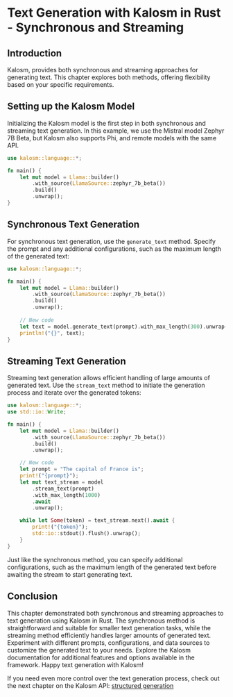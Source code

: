 # Text Generation with Kalosm in Rust - Synchronous and Streaming

## Introduction

Kalosm, provides both synchronous and streaming approaches for generating text. This chapter explores both methods, offering flexibility based on your specific requirements.

## Setting up the Kalosm Model

Initializing the Kalosm model is the first step in both synchronous and streaming text generation. In this example, we use the Mistral model Zephyr 7B Beta, but Kalosm also supports Phi, and remote models with the same API.

```rust
use kalosm::language::*;

fn main() {
    let mut model = Llama::builder()
        .with_source(LlamaSource::zephyr_7b_beta())
        .build()
        .unwrap();
}
```

## Synchronous Text Generation

For synchronous text generation, use the `generate_text` method. Specify the prompt and any additional configurations, such as the maximum length of the generated text:

```rust
use kalosm::language::*;

fn main() {
    let mut model = Llama::builder()
        .with_source(LlamaSource::zephyr_7b_beta())
        .build()
        .unwrap();
    
    // New code
    let text = model.generate_text(prompt).with_max_length(300).unwrap();
    println!("{}", text);
}
```

## Streaming Text Generation

Streaming text generation allows efficient handling of large amounts of generated text. Use the `stream_text` method to initiate the generation process and iterate over the generated tokens:

```rust
use kalosm::language::*;
use std::io::Write;

fn main() {
    let mut model = Llama::builder()
        .with_source(LlamaSource::zephyr_7b_beta())
        .build()
        .unwrap();

    // New code
    let prompt = "The capital of France is";
    print!("{prompt}");
    let mut text_stream = model
        .stream_text(prompt)
        .with_max_length(1000)
        .await
        .unwrap();

    while let Some(token) = text_stream.next().await {
        print!("{token}");
        std::io::stdout().flush().unwrap();
    }
}
```

Just like the synchronous method, you can specify additional configurations, such as the maximum length of the generated text before awaiting the stream to start generating text.

## Conclusion

This chapter demonstrated both synchronous and streaming approaches to text generation using Kalosm in Rust. The synchronous method is straightforward and suitable for smaller text generation tasks, while the streaming method efficiently handles larger amounts of generated text. Experiment with different prompts, configurations, and data sources to customize the generated text to your needs. Explore the Kalosm documentation for additional features and options available in the framework. Happy text generation with Kalosm!

If you need even more control over the text generation process, check out the next chapter on the Kalosm API: [structured generation](./structured_generation.md)
